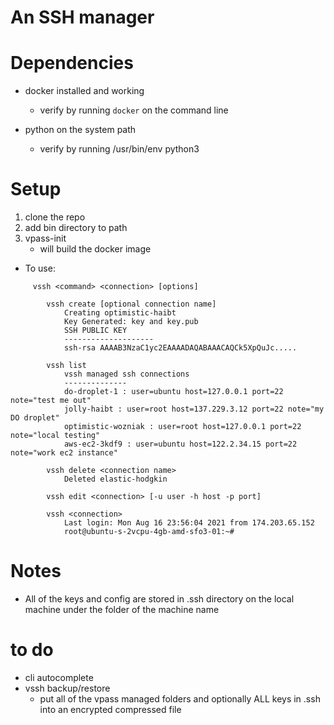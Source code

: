 # An SSH manager


# Dependencies
* docker installed and working
    * verify by running `docker` on the command line 

* python on the system path 
    * verify by running /usr/bin/env python3

# Setup
1. clone the repo 
2. add bin directory to path
3. vpass-init
    * will build the docker image


* To use:

```
     vssh <command> <connection> [options]

        vssh create [optional connection name]
            Creating optimistic-haibt
            Key Generated: key and key.pub
            SSH PUBLIC KEY
            --------------------
            ssh-rsa AAAAB3NzaC1yc2EAAAADAQABAAACAQCk5XpQuJc.....

        vssh list
            vssh managed ssh connections
            --------------
            do-droplet-1 : user=ubuntu host=127.0.0.1 port=22 note="test me out"
            jolly-haibt : user=root host=137.229.3.12 port=22 note="my DO droplet"
            optimistic-wozniak : user=root host=127.0.0.1 port=22 note="local testing"
            aws-ec2-3kdf9 : user=ubuntu host=122.2.34.15 port=22 note="work ec2 instance"

        vssh delete <connection name>
            Deleted elastic-hodgkin

        vssh edit <connection> [-u user -h host -p port]

        vssh <connection>
            Last login: Mon Aug 16 23:56:04 2021 from 174.203.65.152
            root@ubuntu-s-2vcpu-4gb-amd-sfo3-01:~#

```


# Notes
* All of the keys and config are stored in .ssh directory on the local machine under the folder of the machine name



# to do
* cli autocomplete
* vssh backup/restore
    * put all of the vpass managed folders and optionally ALL keys in .ssh into an encrypted compressed file
